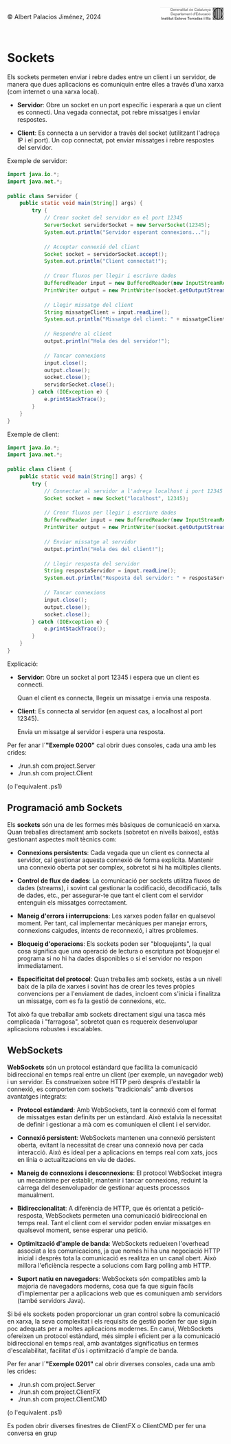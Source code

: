 <div style="display: flex; width: 100%;">
    <div style="flex: 1; padding: 0px;">
        <p>© Albert Palacios Jiménez, 2024</p>
    </div>
    <div style="flex: 1; padding: 0px; text-align: right;">
        <img src="./assets/ieti.png" height="32" alt="Logo de IETI" style="max-height: 32px;">
    </div>
</div>
<br/>

# Sockets

Els sockets permeten enviar i rebre dades entre un client i un servidor, de manera que dues aplicacions es comuniquin entre elles a través d’una xarxa (com internet o una xarxa local).

- **Servidor**: Obre un socket en un port específic i esperarà a que un client es connecti. Una vegada connectat, pot rebre missatges i enviar respostes.

- **Client**: Es connecta a un servidor a través del socket (utilitzant l'adreça IP i el port). Un cop connectat, pot enviar missatges i rebre respostes del servidor.

Exemple de servidor:
```java
import java.io.*;
import java.net.*;

public class Servidor {
    public static void main(String[] args) {
        try {
            // Crear socket del servidor en el port 12345
            ServerSocket servidorSocket = new ServerSocket(12345);
            System.out.println("Servidor esperant connexions...");

            // Acceptar connexió del client
            Socket socket = servidorSocket.accept();
            System.out.println("Client connectat!");

            // Crear fluxos per llegir i escriure dades
            BufferedReader input = new BufferedReader(new InputStreamReader(socket.getInputStream()));
            PrintWriter output = new PrintWriter(socket.getOutputStream(), true);

            // Llegir missatge del client
            String missatgeClient = input.readLine();
            System.out.println("Missatge del client: " + missatgeClient);

            // Respondre al client
            output.println("Hola des del servidor!");

            // Tancar connexions
            input.close();
            output.close();
            socket.close();
            servidorSocket.close();
        } catch (IOException e) {
            e.printStackTrace();
        }
    }
}
```

Exemple de client:
```java
import java.io.*;
import java.net.*;

public class Client {
    public static void main(String[] args) {
        try {
            // Connectar al servidor a l'adreça localhost i port 12345
            Socket socket = new Socket("localhost", 12345);

            // Crear fluxos per llegir i escriure dades
            BufferedReader input = new BufferedReader(new InputStreamReader(socket.getInputStream()));
            PrintWriter output = new PrintWriter(socket.getOutputStream(), true);

            // Enviar missatge al servidor
            output.println("Hola des del client!");

            // Llegir resposta del servidor
            String respostaServidor = input.readLine();
            System.out.println("Resposta del servidor: " + respostaServidor);

            // Tancar connexions
            input.close();
            output.close();
            socket.close();
        } catch (IOException e) {
            e.printStackTrace();
        }
    }
}
```

Explicació:

- **Servidor**: Obre un socket al port 12345 i espera que un client es connecti.

    Quan el client es connecta, llegeix un missatge i envia una resposta.

- **Client**: Es connecta al servidor (en aquest cas, a localhost al port 12345).

    Envia un missatge al servidor i espera una resposta.

Per fer anar l´**"Exemple 0200"** cal obrir dues consoles, cada una amb les crides:

- ./run.sh com.project.Server
- ./run.sh com.project.Client

(o l'equivalent .ps1)

## Programació amb Sockets

Els **sockets** són una de les formes més bàsiques de comunicació en xarxa. Quan treballes directament amb sockets (sobretot en nivells baixos), estàs gestionant aspectes molt tècnics com:

- **Connexions persistents**: Cada vegada que un client es connecta al servidor, cal gestionar aquesta connexió de forma explícita. Mantenir una connexió oberta pot ser complex, sobretot si hi ha múltiples clients.

- **Control de flux de dades**: La comunicació per sockets utilitza fluxos de dades (streams), i sovint cal gestionar la codificació, decodificació, talls de dades, etc., per assegurar-te que tant el client com el servidor entenguin els missatges correctament.

- **Maneig d'errors i interrupcions**: Les xarxes poden fallar en qualsevol moment. Per tant, cal implementar mecàniques per manejar errors, connexions caigudes, intents de reconnexió, i altres problemes.

- **Bloqueig d'operacions**: Els sockets poden ser "bloquejants", la qual cosa significa que una operació de lectura o escriptura pot bloquejar el programa si no hi ha dades disponibles o si el servidor no respon immediatament.

- **Especificitat del protocol**: Quan treballes amb sockets, estàs a un nivell baix de la pila de xarxes i sovint has de crear les teves pròpies convencions per a l'enviament de dades, incloent com s'inicia i finalitza un missatge, com es fa la gestió de connexions, etc.

Tot això fa que treballar amb sockets directament sigui una tasca més complicada i "farragosa", sobretot quan es requereix desenvolupar aplicacions robustes i escalables.

## WebSockets

**WebSockets** són un protocol estàndard que facilita la comunicació bidireccional en temps real entre un client (per exemple, un navegador web) i un servidor. Es construeixen sobre HTTP però després d'establir la connexió, es comporten com sockets "tradicionals" amb diversos avantatges integrats:

- **Protocol estàndard**: Amb WebSockets, tant la connexió com el format de missatges estan definits per un estàndard. Això estalvia la necessitat de definir i gestionar a mà com es comuniquen el client i el servidor.

- **Connexió persistent**: WebSockets mantenen una connexió persistent oberta, evitant la necessitat de crear una connexió nova per cada interacció. Això és ideal per a aplicacions en temps real com xats, jocs en línia o actualitzacions en viu de dades.

- **Maneig de connexions i desconnexions**: El protocol WebSocket integra un mecanisme per establir, mantenir i tancar connexions, reduint la càrrega del desenvolupador de gestionar aquests processos manualment.

- **Bidireccionalitat**: A diferència de HTTP, que és orientat a petició-resposta, WebSockets permeten una comunicació bidireccional en temps real. Tant el client com el servidor poden enviar missatges en qualsevol moment, sense esperar una petició.

- **Optimització d'ample de banda**: WebSockets redueixen l'overhead associat a les comunicacions, ja que només hi ha una negociació HTTP inicial i després tota la comunicació es realitza en un canal obert. Això millora l'eficiència respecte a solucions com llarg polling amb HTTP.

- **Suport natiu en navegadors**: WebSockets són compatibles amb la majoria de navegadors moderns, cosa que fa que siguin fàcils d'implementar per a aplicacions web que es comuniquen amb servidors (també servidors Java).

Si bé els sockets poden proporcionar un gran control sobre la comunicació en xarxa, la seva complexitat i els requisits de gestió poden fer que siguin poc adequats per a moltes aplicacions modernes. En canvi, WebSockets ofereixen un protocol estàndard, més simple i eficient per a la comunicació bidireccional en temps real, amb avantatges significatius en termes d'escalabilitat, facilitat d'ús i optimització d'ample de banda.



Per fer anar l´**"Exemple 0201"** cal obrir diverses consoles, cada una amb les crides:

- ./run.sh com.project.Server
- ./run.sh com.project.ClientFX
- ./run.sh com.project.ClientCMD

(o l'equivalent .ps1)

Es poden obrir diverses finestres de ClientFX o ClientCMD per fer una conversa en grup